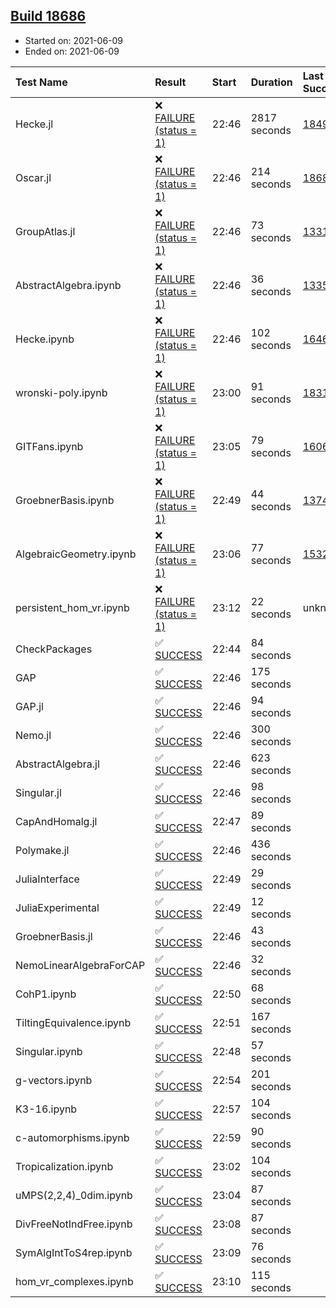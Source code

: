 ## [Build 18686](https://oscarci.mathematik.uni-kl.de/job/oscar/18686/)

* Started on: 2021-06-09
* Ended on: 2021-06-09

| Test Name    | Result | Start | Duration | Last Success | First Failure |
|:-------------|:-------|:------|:---------|:-------------|:--------------|
| Hecke.jl | ❌ [FAILURE (status = 1)](https://oscarci.mathematik.uni-kl.de/job/oscar/18686/artifact/logs/build-18686/Hecke.jl.log) | 22:46 | 2817 seconds | [18490](https://oscarci.mathematik.uni-kl.de/job/oscar/18490/) | [18491](https://oscarci.mathematik.uni-kl.de/job/oscar/18491/) |
| Oscar.jl | ❌ [FAILURE (status = 1)](https://oscarci.mathematik.uni-kl.de/job/oscar/18686/artifact/logs/build-18686/Oscar.jl.log) | 22:46 | 214 seconds | [18684](https://oscarci.mathematik.uni-kl.de/job/oscar/18684/) | [18685](https://oscarci.mathematik.uni-kl.de/job/oscar/18685/) |
| GroupAtlas.jl | ❌ [FAILURE (status = 1)](https://oscarci.mathematik.uni-kl.de/job/oscar/18686/artifact/logs/build-18686/GroupAtlas.jl.log) | 22:46 | 73 seconds | [13311](https://oscarci.mathematik.uni-kl.de/job/oscar/13311/) | [13312](https://oscarci.mathematik.uni-kl.de/job/oscar/13312/) |
| AbstractAlgebra.ipynb | ❌ [FAILURE (status = 1)](https://oscarci.mathematik.uni-kl.de/job/oscar/18686/artifact/logs/build-18686/AbstractAlgebra.ipynb.log) | 22:46 | 36 seconds | [13355](https://oscarci.mathematik.uni-kl.de/job/oscar/13355/) | [13356](https://oscarci.mathematik.uni-kl.de/job/oscar/13356/) |
| Hecke.ipynb | ❌ [FAILURE (status = 1)](https://oscarci.mathematik.uni-kl.de/job/oscar/18686/artifact/logs/build-18686/Hecke.ipynb.log) | 22:46 | 102 seconds | [16463](https://oscarci.mathematik.uni-kl.de/job/oscar/16463/) | [16464](https://oscarci.mathematik.uni-kl.de/job/oscar/16464/) |
| wronski-poly.ipynb | ❌ [FAILURE (status = 1)](https://oscarci.mathematik.uni-kl.de/job/oscar/18686/artifact/logs/build-18686/wronski-poly.ipynb.log) | 23:00 | 91 seconds | [18314](https://oscarci.mathematik.uni-kl.de/job/oscar/18314/) | [18315](https://oscarci.mathematik.uni-kl.de/job/oscar/18315/) |
| GITFans.ipynb | ❌ [FAILURE (status = 1)](https://oscarci.mathematik.uni-kl.de/job/oscar/18686/artifact/logs/build-18686/GITFans.ipynb.log) | 23:05 | 79 seconds | [16068](https://oscarci.mathematik.uni-kl.de/job/oscar/16068/) | [16069](https://oscarci.mathematik.uni-kl.de/job/oscar/16069/) |
| GroebnerBasis.ipynb | ❌ [FAILURE (status = 1)](https://oscarci.mathematik.uni-kl.de/job/oscar/18686/artifact/logs/build-18686/GroebnerBasis.ipynb.log) | 22:49 | 44 seconds | [13748](https://oscarci.mathematik.uni-kl.de/job/oscar/13748/) | [13749](https://oscarci.mathematik.uni-kl.de/job/oscar/13749/) |
| AlgebraicGeometry.ipynb | ❌ [FAILURE (status = 1)](https://oscarci.mathematik.uni-kl.de/job/oscar/18686/artifact/logs/build-18686/AlgebraicGeometry.ipynb.log) | 23:06 | 77 seconds | [15322](https://oscarci.mathematik.uni-kl.de/job/oscar/15322/) | [15323](https://oscarci.mathematik.uni-kl.de/job/oscar/15323/) |
| persistent_hom_vr.ipynb | ❌ [FAILURE (status = 1)](https://oscarci.mathematik.uni-kl.de/job/oscar/18686/artifact/logs/build-18686/persistent_hom_vr.ipynb.log) | 23:12 | 22 seconds | unknown | unknown |
| CheckPackages | ✅ [SUCCESS](https://oscarci.mathematik.uni-kl.de/job/oscar/18686/artifact/logs/build-18686/CheckPackages.log) | 22:44 | 84 seconds |  |  |
| GAP | ✅ [SUCCESS](https://oscarci.mathematik.uni-kl.de/job/oscar/18686/artifact/logs/build-18686/GAP.log) | 22:46 | 175 seconds |  |  |
| GAP.jl | ✅ [SUCCESS](https://oscarci.mathematik.uni-kl.de/job/oscar/18686/artifact/logs/build-18686/GAP.jl.log) | 22:46 | 94 seconds |  |  |
| Nemo.jl | ✅ [SUCCESS](https://oscarci.mathematik.uni-kl.de/job/oscar/18686/artifact/logs/build-18686/Nemo.jl.log) | 22:46 | 300 seconds |  |  |
| AbstractAlgebra.jl | ✅ [SUCCESS](https://oscarci.mathematik.uni-kl.de/job/oscar/18686/artifact/logs/build-18686/AbstractAlgebra.jl.log) | 22:46 | 623 seconds |  |  |
| Singular.jl | ✅ [SUCCESS](https://oscarci.mathematik.uni-kl.de/job/oscar/18686/artifact/logs/build-18686/Singular.jl.log) | 22:46 | 98 seconds |  |  |
| CapAndHomalg.jl | ✅ [SUCCESS](https://oscarci.mathematik.uni-kl.de/job/oscar/18686/artifact/logs/build-18686/CapAndHomalg.jl.log) | 22:47 | 89 seconds |  |  |
| Polymake.jl | ✅ [SUCCESS](https://oscarci.mathematik.uni-kl.de/job/oscar/18686/artifact/logs/build-18686/Polymake.jl.log) | 22:46 | 436 seconds |  |  |
| JuliaInterface | ✅ [SUCCESS](https://oscarci.mathematik.uni-kl.de/job/oscar/18686/artifact/logs/build-18686/JuliaInterface.log) | 22:49 | 29 seconds |  |  |
| JuliaExperimental | ✅ [SUCCESS](https://oscarci.mathematik.uni-kl.de/job/oscar/18686/artifact/logs/build-18686/JuliaExperimental.log) | 22:49 | 12 seconds |  |  |
| GroebnerBasis.jl | ✅ [SUCCESS](https://oscarci.mathematik.uni-kl.de/job/oscar/18686/artifact/logs/build-18686/GroebnerBasis.jl.log) | 22:46 | 43 seconds |  |  |
| NemoLinearAlgebraForCAP | ✅ [SUCCESS](https://oscarci.mathematik.uni-kl.de/job/oscar/18686/artifact/logs/build-18686/NemoLinearAlgebraForCAP.log) | 22:46 | 32 seconds |  |  |
| CohP1.ipynb | ✅ [SUCCESS](https://oscarci.mathematik.uni-kl.de/job/oscar/18686/artifact/logs/build-18686/CohP1.ipynb.log) | 22:50 | 68 seconds |  |  |
| TiltingEquivalence.ipynb | ✅ [SUCCESS](https://oscarci.mathematik.uni-kl.de/job/oscar/18686/artifact/logs/build-18686/TiltingEquivalence.ipynb.log) | 22:51 | 167 seconds |  |  |
| Singular.ipynb | ✅ [SUCCESS](https://oscarci.mathematik.uni-kl.de/job/oscar/18686/artifact/logs/build-18686/Singular.ipynb.log) | 22:48 | 57 seconds |  |  |
| g-vectors.ipynb | ✅ [SUCCESS](https://oscarci.mathematik.uni-kl.de/job/oscar/18686/artifact/logs/build-18686/g-vectors.ipynb.log) | 22:54 | 201 seconds |  |  |
| K3-16.ipynb | ✅ [SUCCESS](https://oscarci.mathematik.uni-kl.de/job/oscar/18686/artifact/logs/build-18686/K3-16.ipynb.log) | 22:57 | 104 seconds |  |  |
| c-automorphisms.ipynb | ✅ [SUCCESS](https://oscarci.mathematik.uni-kl.de/job/oscar/18686/artifact/logs/build-18686/c-automorphisms.ipynb.log) | 22:59 | 90 seconds |  |  |
| Tropicalization.ipynb | ✅ [SUCCESS](https://oscarci.mathematik.uni-kl.de/job/oscar/18686/artifact/logs/build-18686/Tropicalization.ipynb.log) | 23:02 | 104 seconds |  |  |
| uMPS(2,2,4)_0dim.ipynb | ✅ [SUCCESS](https://oscarci.mathematik.uni-kl.de/job/oscar/18686/artifact/logs/build-18686/uMPS-2-2-4-_0dim.ipynb.log) | 23:04 | 87 seconds |  |  |
| DivFreeNotIndFree.ipynb | ✅ [SUCCESS](https://oscarci.mathematik.uni-kl.de/job/oscar/18686/artifact/logs/build-18686/DivFreeNotIndFree.ipynb.log) | 23:08 | 87 seconds |  |  |
| SymAlgIntToS4rep.ipynb | ✅ [SUCCESS](https://oscarci.mathematik.uni-kl.de/job/oscar/18686/artifact/logs/build-18686/SymAlgIntToS4rep.ipynb.log) | 23:09 | 76 seconds |  |  |
| hom_vr_complexes.ipynb | ✅ [SUCCESS](https://oscarci.mathematik.uni-kl.de/job/oscar/18686/artifact/logs/build-18686/hom_vr_complexes.ipynb.log) | 23:10 | 115 seconds |  |  |
